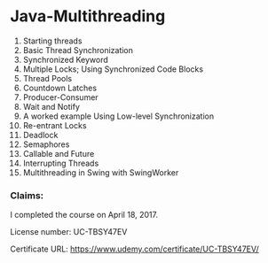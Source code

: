 # Java-Multithreading

1. Starting threads
2. Basic Thread Synchronization
3. Synchronized Keyword
4. Multiple Locks; Using Synchronized Code Blocks
5. Thread Pools
6. Countdown Latches
7. Producer-Consumer
8. Wait and Notify
9. A worked example Using Low-level Synchronization
10. Re-entrant Locks
11. Deadlock
12. Semaphores
13. Callable and Future
14. Interrupting Threads
15. Multithreading in Swing with SwingWorker

### Claims:
I completed the course on April 18, 2017.

License number: UC-TBSY47EV

Certificate URL: https://www.udemy.com/certificate/UC-TBSY47EV/
